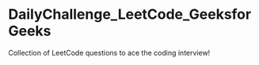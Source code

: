 # DailyChallenge_LeetCode_GeeksforGeeks
Collection of LeetCode questions to ace the coding interview! 
